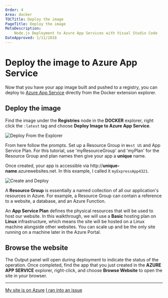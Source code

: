 ```yaml
---
Order: 4
Area: docker
TOCTitle: Deploy the image
PageTitle: Deploy the image
MetaDescription:
    Node.js Deployment to Azure App Services with Visual Studio Code
DateApproved: 1/11/2018
---
```


# Deploy the image to Azure App Service

Now that you have your app image built and pushed to a registry, you can deploy
to [Azure App Service](https://azure.microsoft.com/en-us/services/app-service/)
directly from the Docker extension explorer.

## Deploy the image

Find the image under the **Registries** node in the **DOCKER** explorer, right
click the `:latest` tag and choose **Deploy Image to Azure App Service**.

![Deploy From the Explorer](images/docker-extension/deploy-menu.png)

From here follow the prompts. Set up a Resource Group in `West US` and App
Service Plan. For this tutorial, use 'myResourceGroup' and 'myPlan' for the
Resource Group and plan names then give your app a **unique** name.

Once created, your app is accessible via
http://**unique-name**.azurewebsites.net. In this example, I called it
`myExpressApp4321`.

![Create and Deploy](images/docker-extension/create.gif)

A **Resource Group** is essentially a named collection of all our application's
resources in Azure. For example, a Resource Group can contain a reference to a
website, a database, and an Azure Function.

An **App Service Plan** defines the physical resources that will be used to host
our website. In this walkthrough, we will use a **Basic** hosting plan on
**Linux** infrastructure, which means the site will be hosted on a Linux machine
alongside other websites. You can scale up and be the only site running on a
machine later in the Azure Portal.

## Browse the website

The Output panel will open during deployment to indicate the status of the
operation. Once completed, find the app that you just created in the **AZURE APP
SERVICE** explorer, right-click, and choose **Browse Website** to open the site
in your browser.

---

<a class="tutorial-next-btn" href="/tutorials/docker-extension/tailing-logs">My
site is on Azure</a>
<a class="tutorial-feedback-btn" onclick="reportIssue('docker-extension', 'deploy-app')" href="javascript:void(0)">I
ran into an issue</a>
